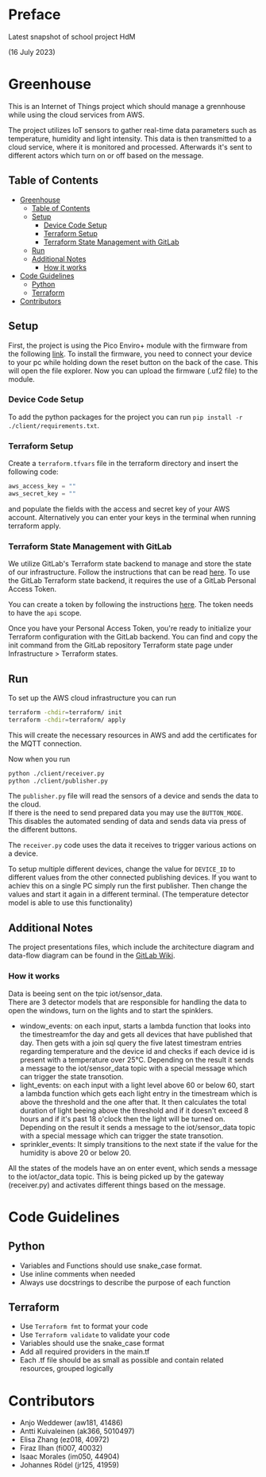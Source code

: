 # Preface
Latest snapshot of school project HdM

(16 July 2023)


# Greenhouse

This is an Internet of Things project which should manage a grennhouse while using the cloud services from AWS. 

The project utilizes IoT sensors to gather real-time data parameters such as temperature, humidity and light intensity. This data is then transmitted to a cloud service, where it is monitored and processed. Afterwards it's sent to different actors which turn on or off based on the message. 

## Table of Contents
- [Greenhouse](#greenhouse)
  - [Table of Contents](#table-of-contents)
  - [Setup](#setup)
    - [Device Code Setup](#device-code-setup)
    - [Terraform Setup](#terraform-setup)
    - [Terraform State Management with GitLab](#terraform-state-management-with-gitlab)
  - [Run](#run)
  - [Additional Notes](#additional-notes)
    - [How it works](#how-it-works)
- [Code Guidelines](#code-guidelines)
  - [Python](#python)
  - [Terraform](#terraform)
- [Contributors](#contributors)

## Setup
First, the project is using the Pico Enviro+ module with the firmware from the following [link](https://gitlab.mi.hdm-stuttgart.de/iotee/firmware/-/packages).
To install the firmware, you need to connect your device to your pc while holding down the reset button on the back of the case. This will open the file explorer. Now you can upload the firmware (.uf2 file) to the module.

### Device Code Setup
To add the python packages for the project you can run `pip install -r ./client/requirements.txt`. 

### Terraform Setup
Create a `terraform.tfvars` file in the terraform directory and insert the following code:
```terraform    
aws_access_key = ""
aws_secret_key = ""
```
and populate the fields with the access and secret key of your AWS account.
Alternatively you can enter your keys in the terminal when running terraform apply.

### Terraform State Management with GitLab
We utilize GitLab's Terraform state backend to manage and store the state of our infrastructure. Follow the instructions that can be read [here](https://docs.gitlab.com/ee/user/infrastructure/iac/terraform_state.html). To use the GitLab Terraform state backend, it requires the use of a GitLab Personal Access Token. 

You can create a token by following the instructions [here](https://docs.gitlab.com/ee/user/profile/personal_access_tokens.html#creating-a-personal-access-token). The token needs to have the `api` scope.

Once you have your Personal Access Token, you're ready to initialize your Terraform configuration with the GitLab backend. You can find and copy the init command from the GitLab repository Terraform state page under Infrastructure > Terraform states.

## Run
To set up the AWS cloud infrastructure you can run 
```bash
terraform -chdir=terraform/ init
terraform -chdir=terraform/ apply
```
This will create the necessary resources in AWS and add the certificates for the MQTT connection.

Now when you run 
```bash
python ./client/receiver.py
python ./client/publisher.py
```

The `publisher.py` file will read the sensors of a device and sends the data to the cloud. <br>
If there is the need to send prepared data you may use the `BUTTON_MODE`. This disables the automated sending of data and sends data via press of the different buttons. 

The `receiver.py` code uses the data it receives to trigger various actions on a device.

To setup multiple different devices, change the value for `DEVICE_ID` to different values from the other connected publishing devices. If you want to achiev this on a single PC simply run the first publisher. Then change the values and start it again in a different terminal. (The temperature detector model is able to use this functionality)

## Additional Notes
The project presentations files, which include the architecture diagram and data-flow diagram can be found in the [GitLab Wiki](https://gitlab.mi.hdm-stuttgart.de/csiot/ss23/greenhouse/-/wikis/home).

### How it works
Data is beeing sent on the tpic iot/sensor_data.<br>
There are 3 detector models that are responsible for handling the data to open the windows, turn on the lights and to start the spinklers. 

- window_events: on each input, starts a lambda function that looks into the timestreamfor the day and gets all devices that have published that day. Then gets with a join sql query the five latest timestram entries regarding temperature and the device id and checks if each device id is present with a temperature over 25°C. Depending on the result it sends a message to the iot/sensor_data topic with a special message which can trigger the state transotion.
- light_events: on each input with a light level above 60 or below 60, start a lambda function which gets each light entry in the timestream which is above the threshold and the one after that. It then calculates the total duration of light beeing above the threshold and if it doesn't exceed 8 hours and if it's past 18 o'clock then the light will be turned on. Depending on the result it sends a message to the iot/sensor_data topic with a special message which can trigger the state transotion.
- sprinkler_events: It simply transitions to the next state if the value for the humidity is above 20 or below 20. 

All the states of the models have an on enter event, which sends a message to the iot/actor_data topic. This is being picked up by the gateway (receiver.py) and activates different things based on the message. <br>

# Code Guidelines

## Python	
- Variables and Functions should use snake_case format.
- Use inline comments when needed
- Always use docstrings to describe the purpose of each function

## Terraform
- Use `Terraform fmt` to format your code
- Use `Terraform validate` to validate your code
- Variables should use the snake_case format
- Add all required providers in the main.tf
- Each .tf file should be as small as possible and contain related resources, grouped logically

# Contributors
- Anjo Weddewer (aw181, 41486)
- Antti Kuivaleinen (ak366, 5010497)
- Elisa Zhang (ez018, 40972)
- Firaz Ilhan (fi007, 40032)
- Isaac Morales (im050, 44904)
- Johannes Rödel (jr125, 41959)